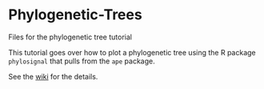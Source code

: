 # Phylogenetic-Trees
Files for the phylogenetic tree tutorial

This tutorial goes over how to plot a phylogenetic tree using the R package `phylosignal` that pulls from the `ape` package.

See the [wiki](https://github.com/UofS-EcoTox-Lab/Phylogenetic-Trees/wiki) for the details.
